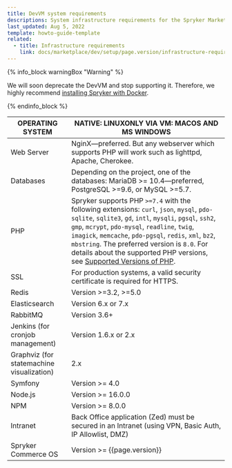 ```yaml
---
title: DevVM system requirements
descriptions: System infrastructure requirements for the Spryker Marketplace with Merchant Portal
last_updated: Aug 5, 2022
template: howto-guide-template
related:
  - title: Infrastructure requirements
    link: docs/marketplace/dev/setup/page.version/infrastructure-requirements.html
---
```


{% info_block warningBox "Warning" %}

We will soon deprecate the DevVM and stop supporting it. Therefore, we highly recommend [installing Spryker with Docker](/docs/scos/dev/setup/installing-spryker-with-docker/installing-spryker-with-docker.html).

{% endinfo_block %}

| OPERATING SYSTEM | NATIVE: LINUXONLY VIA VM: MACOS AND MS WINDOWS |
| --- | ---|
| Web Server | NginX—preferred. But any webserver which supports PHP will work such as lighttpd, Apache, Cherokee. |
| Databases | Depending on the project, one of the databases: MariaDB >= 10.4—preferred, PostgreSQL >=9.6, or MySQL >=5.7. |
| PHP | Spryker supports PHP `>=7.4` with the following extensions: `curl`, `json`, `mysql`, `pdo-sqlite`, `sqlite3`, `gd`, `intl`, `mysqli`, `pgsql`, `ssh2`, `gmp`, `mcrypt`, `pdo-mysql`, `readline`, `twig`, `imagick`, `memcache`, `pdo-pgsql`, `redis`, `xml`, `bz2`, `mbstring`. The preferred version is `8.0`. For details about the supported PHP versions, see [Supported Versions of PHP](/docs/scos/user/intro-to-spryker/whats-new/supported-versions-of-php.html).|
|  SSL | For production systems, a valid security certificate is required for HTTPS. |
|  Redis | Version >=3.2, >=5.0   |
|  Elasticsearch   | Version 6.x or 7.x  |
|  RabbitMQ  | Version 3.6+ |
|  Jenkins (for cronjob management) | Version 1.6.x or 2.x  |
|  Graphviz (for statemachine visualization)  | 2.x |
| Symfony | Version >= 4.0 |
| Node.js | Version >= 16.0.0 |
| NPM | Version >= 8.0.0 |
| Intranet | Back Office application (Zed) must be secured in an Intranet (using VPN, Basic Auth, IP Allowlist, DMZ) |
|  Spryker Commerce OS | Version >= {{page.version}} |
